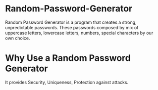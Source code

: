 # Random-Password-Generator
Random Password Generator is a program that creates a strong, unpredictable passwords. These passwords composed by mix of uppercase letters, lowercase letters, numbers, special characters by our own choice.
# Why Use a Random Password Generator
It provides Security, Uniqueness, Protection against attacks.
